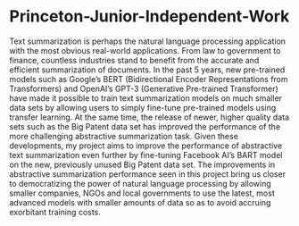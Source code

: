 # Princeton-Junior-Independent-Work


Text summarization is perhaps the natural language processing application with the most obvious real-world applications. From law to government to finance, countless industries stand to benefit from the accurate and efficient summarization of documents. In the past 5 years, new pre-trained models such as Google’s BERT (Bidirectional Encoder Representations from Transformers) and OpenAI’s GPT-3 (Generative Pre-trained Transformer) have made it possible to train text summarization models on much smaller data sets by allowing users to simply fine-tune pre-trained models using transfer learning. At the same time, the release of newer, higher quality data sets such as the Big Patent data set has improved the performance of the more challenging abstractive summarization task. Given these developments, my project aims to improve the performance of abstractive text summarization even further by fine-tuning Facebook AI’s BART model on the new, previously unused Big Patent data set. The improvements in abstractive summarization performance seen in this project bring us closer to democratizing the power of natural language processing by allowing smaller companies, NGOs and local governments to use the latest, most advanced models with smaller amounts of data so as to avoid accruing exorbitant training costs.
